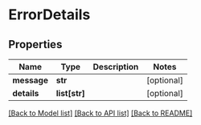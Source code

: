 # ErrorDetails

## Properties
Name | Type | Description | Notes
------------ | ------------- | ------------- | -------------
**message** | **str** |  | [optional] 
**details** | **list[str]** |  | [optional] 

[[Back to Model list]](../README.md#documentation-for-models) [[Back to API list]](../README.md#documentation-for-api-endpoints) [[Back to README]](../README.md)


